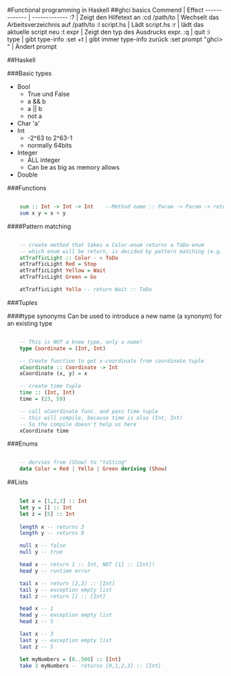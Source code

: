 #Functional programming in Haskell
##ghci basics
Commend  | Effect
------------- | -------------
:?  | Zeigt den Hilfetext an
:cd /path/to  | Wechselt das Arbeitsverzeichnis auf /path/to
:l script.hs  | Lädt script.hs
:r  | lädt das aktuelle script neu
:t expr  | Zeigt den typ des Ausdrucks expr.
:q  | quit
:i type  | gibt type-info
:set +t  | gibt immer type-info zurück
:set prompt "ghci> "  | Ändert prompt

##Haskell

###Basic types


- Bool
	- True und False
	- a && b
	- a || b
	- not a
- Char 'a'
- Int
	- -2^63 to 2^63-1
	- normally 64bits
- Integer
	- ALL integer
	- Can be as big as memory allows
- Double


###Functions

```haskell

	sum :: Int -> Int -> Int    --Method name :: Param -> Param -> returns
	sum x y = x + y

```

####Pattern matching

```haskell

	-- create method that takes a Color-enum returns a ToDo-enum
	-- which enum will be return, is decided by pattern matching (e.g. fancy switch-case)
	atTrafficLight :: Color - > ToDo
	atTrafficLight Red = Stop
	atTrafficLight Yellow = Wait
	atTrafficLight Green = Go

	atTrafficLight Yello -- return Wait :: ToDo

```

###Tuples

####type synonyms
Can be used to introduce a new name (a synonym) for an existing type

```haskell

	-- This is NOT a knew type, only a name!
	type Coordinate = (Int, Int)

	-- Create function to get x-coordinate from coordinate tuple
	xCoordinate :: Coordinate -> Int
	xCoordinate (x, y) = x

	-- create time tuple
	time :: (Int, Int)
	time = (23, 59)

	-- call xCoordinate func. and pass time tuple
	-- this will compile, because time is also (Int, Int)
	-- So the compile doesn't help us here
	xCoordinate time

```


###Enums
```haskell

	-- dervies from (Show) to "toSting"
	data Color = Red | Yello | Green deriving (Show)

```

##Lists
```haskell
	
	let x = [1,2,3] :: Int
	let y = [] :: Int
	let z = [5] :: Int
	
	length x -- returns 3
	length y -- returns 0

	null x -- false
	null y -- true

	head x -- return 1 :: Int, NOT [1] :: [Int]!
	head y -- runtime error

	tail x -- return [2,3] :: [Int]
	tail y -- exception empty list
	tail z -- return [] :: [Int]

	head x -- 1
	head y -- exception empty list
	head z -- 5

	last x -- 3
	last y -- exception empty list
	last z -- 5

	let myNumbers = [0..500] :: [Int]
	take 3 myNumbers -- returns [0,1,2,3] :: [Int]
	

```